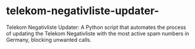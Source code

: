 # telekom-negativliste-updater-
Telekom Negativliste Updater: A Python script that automates the process of updating the Telekom Negativliste with the most active spam numbers in Germany, blocking unwanted calls.
